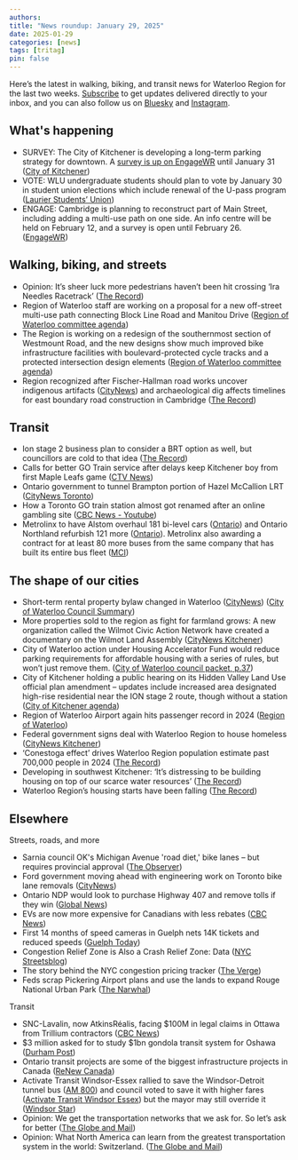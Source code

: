 ```yaml
---
authors: 
title: "News roundup: January 29, 2025"
date: 2025-01-29
categories: [news]
tags: [tritag]
pin: false
---
```


Here’s the latest in walking, biking, and transit news for Waterloo Region for the last two weeks. [Subscribe](https://eepurl.com/4Mtkf) to get updates delivered directly to your inbox, and you can also follow us on [Bluesky](https://bsky.app/profile/tritag.ca) and [Instagram](https://www.instagram.com/tritag.ca/).

## What's happening

* SURVEY: The City of Kitchener is developing a long-term parking strategy for downtown. A [survey is up on EngageWR](https://www.engagewr.ca/parking) until January 31 ([City of Kitchener](https://www.kitchener.ca/en/news/the-city-of-kitchener-wants-to-know-what-you-think-about-parking-downtown.aspx))  
* VOTE: WLU undergraduate students should plan to vote by January 30 in student union elections which include renewal of the U-pass program ([Laurier Students’ Union](https://www.yourstudentsunion.ca/elections))  
* ENGAGE: Cambridge is planning to reconstruct part of Main Street, including adding a multi-use path on one side. An info centre will be held on February 12, and a survey is open until February 26\. ([EngageWR](https://www.engagewr.ca/main-street-reconstruction-design))

## Walking, biking, and streets

* Opinion: It’s sheer luck more pedestrians haven’t been hit crossing ‘Ira Needles Racetrack’ ([The Record](https://www.therecord.com/opinion/columnists/it-s-sheer-luck-more-pedestrians-haven-t-been-hit-crossing-ira-needles-racetrack/article_4aa16184-7fbc-5b01-8a3c-d7771299bc7c.html))  
* Region of Waterloo staff are working on a proposal for a new off-street multi-use path connecting Block Line Road and Manitou Drive ([Region of Waterloo committee agenda](https://pub-regionofwaterloo.escribemeetings.com/Meeting.aspx?Id=cea18d4f-5ee1-4b77-a1d7-eae2c4462480&Agenda=Agenda&lang=English&Item=16&Tab=attachments))  
* The Region is working on a redesign of the southernmost section of Westmount Road, and the new designs show much improved bike infrastructure facilities with boulevard-protected cycle tracks and a protected intersection design elements ([Region of Waterloo committee agenda](https://pub-regionofwaterloo.escribemeetings.com/Meeting.aspx?Id=cea18d4f-5ee1-4b77-a1d7-eae2c4462480&Agenda=Agenda&lang=English&Item=13&Tab=attachments))  
* Region recognized after Fischer-Hallman road works uncover indigenous artifacts ([CityNews](https://kitchener.citynews.ca/2025/01/15/region-awarded-after-fischer-hallman-project-uncovers-indigenous-artifacts/)) and archaeological dig affects timelines for east boundary road construction in Cambridge ([The Record](https://www.therecord.com/news/waterloo-region/archaeological-dig-in-cambridge-to-resume-in-the-spring/article_458dbbe8-9391-5c4d-b441-a35181982fc1.html))

## Transit

* Ion stage 2 business plan to consider a BRT option as well, but councillors are cold to that idea ([The Record](https://www.therecord.com/news/waterloo-region/cambridge-rapid-transit-report-to-consider-more-buses-versus-lrt/article_d61c52ba-f4b9-5f6e-aa90-b81d622539cd.html))  
* Calls for better GO Train service after delays keep Kitchener boy from first Maple Leafs game ([CTV News](https://kitchener.citynews.ca/2025/01/23/more-calls-for-better-go-transit-service-after-local-family-left-waiting-on-the-tracks/%20))  
* Ontario government to tunnel Brampton portion of Hazel McCallion LRT ([CityNews Toronto](https://toronto.citynews.ca/2025/01/24/hazel-mccallion-lrt-brampton-extension-tunnel/))  
* How a Toronto GO train station almost got renamed after an online gambling site ([CBC News \- Youtube](https://youtu.be/otM_txe7yoU?si=EkvrXI67yt2PknFa))  
* Metrolinx to have Alstom overhaul 181 bi-level cars ([Ontario](https://news.ontario.ca/en/release/1005589/ontario-investing-in-go-transit-bi-level-rail-coaches)) and Ontario Northland refurbish 121 more ([Ontario](https://news.ontario.ca/en/release/1005647/ontario-upgrading-go-transit-rail-coaches)). Metrolinx also awarding a contract for at least 80 more buses from the same company that has built its entire bus fleet ([MCI](https://www.mcicoach.com/mci-awarded-major-contract-from-metrolinx/))

## The shape of our cities

* Short-term rental property bylaw changed in Waterloo ([CityNews](https://kitchener.citynews.ca/2025/01/21/waterloo-council-votes-yes-to-only-one-airbnb-type-rental-per-property/amp/)) ([City of Waterloo Council Summary](https://www.waterloo.ca/Modules/News/index.aspx?feedId=0d868655-ba17-4efa-988b-1951530c7aec&newsId=ff284c8a-dc62-4f77-956a-5709d46c5900))  
* More properties sold to the region as fight for farmland grows: A new organization called the Wilmot Civic Action Network have created a documentary on the Wilmot Land Assembly ([CityNews Kitchener](https://kitchener.citynews.ca/2025/01/25/more-properties-sold-to-the-region-as-fight-for-farmland-grows/))  
* City of Waterloo action under Housing Accelerator Fund would reduce parking requirements for affordable housing with a series of rules, but won’t just remove them. ([City of Waterloo council packet, p.37](https://events.waterloo.ca/meetings/Detail/2025-01-27-1400-Council-Meeting/47502590-25dd-4dc6-9923-b267014841b8))  
* City of Kitchener holding a public hearing on its Hidden Valley Land Use official plan amendment – updates include increased area designated high-rise residential near the ION stage 2 route, though without a station ([City of Kitchener agenda](https://pub-kitchener.escribemeetings.com/Meeting.aspx?Id=7889bdb4-2db5-4fa1-8172-4203caa4cc39&Agenda=Agenda&lang=English&Item=10&Tab=attachments))  
* Region of Waterloo Airport again hits passenger record in 2024 ([Region of Waterloo](https://www.regionofwaterloo.ca/Modules/News/index.aspx?newsId=ac9d4cd7-46f6-4787-a619-36ea67f586d6))  
* Federal government signs deal with Waterloo Region to house homeless ([CityNews Kitchener](https://kitchener.citynews.ca/2025/01/22/federal-government-signs-deal-with-waterloo-region-to-house-homeless/))  
* ‘Conestoga effect’ drives Waterloo Region population estimate past 700,000 people in 2024 ([The Record](https://www.therecord.com/news/waterloo-region/conestoga-effect-drives-waterloo-region-population-estimate-past-700-000-people-in-2024/article_a0a87409-97d5-5d10-8ba8-18d8b3386e46.html))  
* Developing in southwest Kitchener: ‘It’s distressing to be building housing on top of our scarce water resources’ ([The Record](https://www.therecord.com/news/waterloo-region/developing-in-southwest-kitchener-its-distressing-to-be-building-housing-on-top-of-our-scarce/article_dc43278d-a0af-5ba1-8be5-36809d8252bd.html))  
* Waterloo Region’s housing starts have been falling ([The Record](https://www.therecord.com/news/waterloo-region/waterloo-regions-detached-housing-starts-lowest-in-more-than-35-years/article_3e6f2530-e06a-5b79-ba44-2f0a97a193b0.html))

## Elsewhere

Streets, roads, and more

* Sarnia council OK's Michigan Avenue 'road diet,' bike lanes – but requires provincial approval ([The Observer](https://www.theobserver.ca/news/local-news/sarnia-approves-michigan-avenue-road-diet-bike-lanes))  
* Ford government moving ahead with engineering work on Toronto bike lane removals ([CityNews](https://toronto.citynews.ca/2025/01/28/toronto-bike-lanes-removal-ford-government-design-team/))   
* Ontario NDP would look to purchase Highway 407 and remove tolls if they win ([Global News](https://globalnews.ca/news/10979119/ndp-sale-highway-407-remove-tolls-election/))  
* EVs are now more expensive for Canadians with less rebates ([CBC News](https://www.cbc.ca/news/climate/electric-vehicle-rebate-izev-cost-1.7431530))  
* First 14 months of speed cameras in Guelph nets 14K tickets and reduced speeds ([Guelph Today](https://www.guelphtoday.com/following-up/first-14-months-of-speed-cameras-14000-tickets-over-16m-in-revenue-10075850))  
* Congestion Relief Zone is Also a Crash Relief Zone: Data ([NYC Streetsblog](https://nyc.streetsblog.org/2025/01/23/congestion-relief-zone-is-also-a-crash-relief-zone-data))  
* The story behind the NYC congestion pricing tracker ([The Verge](https://www.theverge.com/2025/1/16/24344732/nyc-congestion-pricing-tracker-data-google-maps))  
* Feds scrap Pickering Airport plans and use the lands to expand Rouge National Urban Park ([The Narwhal](https://thenarwhal.ca/pickering-airport-rouge-national-urban-park/))

Transit

* SNC-Lavalin, now AtkinsRéalis, facing $100M in legal claims in Ottawa from Trillium contractors ([CBC News](https://www.cbc.ca/news/canada/ottawa/snc-lavalin-now-atkinsr%C3%A9alis-facing-100m-in-legal-claims-from-trillium-contractors-1.7434384))  
* $3 million asked for to study $1bn gondola transit system for Oshawa ([Durham Post](https://durhampost.ca/3-million-asked-for-to-study-1bn-gondola-transit-system))  
* Ontario transit projects are some of the biggest infrastructure projects in Canada ([ReNew Canada](https://top100projects.ca/2025-ranking/))  
* Activate Transit Windsor-Essex rallied to save the Windsor-Detroit tunnel bus ([AM 800](https://www.am800cklw.com/news/rally-outside-windsor-city-hall-over-proposed-cuts-to-transit-windsor.html)) and council voted to save it with higher fares ([Activate Transit Windsor Essex](https://www.instagram.com/p/DFWkMfAMhQ7/)) but the mayor may still override it ([Windsor Star](https://windsorstar.com/news/local-news/dilkens-may-use-mayoral-budget-veto-to-kill-windsor-tunnel-bus-after-council-votes-to-save-service))  
* Opinion: We get the transportation networks that we ask for. So let’s ask for better ([The Globe and Mail](https://www.theglobeandmail.com/opinion/article-we-get-the-transportation-networks-that-we-ask-for-so-lets-ask-for/))  
* Opinion: What North America can learn from the greatest transportation system in the world: Switzerland. ([The Globe and Mail](https://theglobeandmail.com/opinion/article-what-north-america-can-learn-from-the-greatest-transportation-system/))
